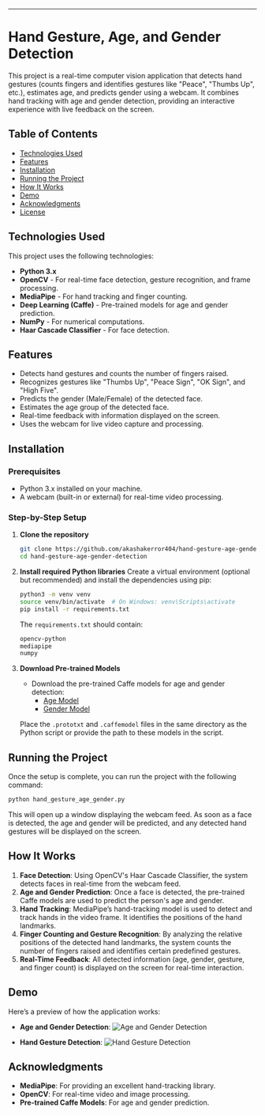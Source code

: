 

---



# Hand Gesture, Age, and Gender Detection

This project is a real-time computer vision application that detects hand gestures (counts fingers and identifies gestures like "Peace", "Thumbs Up", etc.), estimates age, and predicts gender using a webcam. It combines hand tracking with age and gender detection, providing an interactive experience with live feedback on the screen.

## Table of Contents
- [Technologies Used](#technologies-used)
- [Features](#features)
- [Installation](#installation)
- [Running the Project](#running-the-project)
- [How It Works](#how-it-works)
- [Demo](#demo)
- [Acknowledgments](#acknowledgments)
- [License](#license)

## Technologies Used
This project uses the following technologies:
- **Python 3.x**
- **OpenCV** - For real-time face detection, gesture recognition, and frame processing.
- **MediaPipe** - For hand tracking and finger counting.
- **Deep Learning (Caffe)** - Pre-trained models for age and gender prediction.
- **NumPy** - For numerical computations.
- **Haar Cascade Classifier** - For face detection.

## Features
- Detects hand gestures and counts the number of fingers raised.
- Recognizes gestures like "Thumbs Up", "Peace Sign", "OK Sign", and "High Five".
- Predicts the gender (Male/Female) of the detected face.
- Estimates the age group of the detected face.
- Real-time feedback with information displayed on the screen.
- Uses the webcam for live video capture and processing.

## Installation

### Prerequisites
- Python 3.x installed on your machine.
- A webcam (built-in or external) for real-time video processing.

### Step-by-Step Setup

1. **Clone the repository**
   ```bash
   git clone https://github.com/akashakerror404/hand-gesture-age-gender-detection-ai.git
   cd hand-gesture-age-gender-detection
   ```

2. **Install required Python libraries**
   Create a virtual environment (optional but recommended) and install the dependencies using pip:
   ```bash
   python3 -m venv venv
   source venv/bin/activate  # On Windows: venv\Scripts\activate
   pip install -r requirements.txt
   ```

   The `requirements.txt` should contain:
   ```txt
   opencv-python
   mediapipe
   numpy
   ```

3. **Download Pre-trained Models**
   - Download the pre-trained Caffe models for age and gender detection:
     - [Age Model](https://github.com/serengil/deepface_models/releases/download/v1.0/age_net.caffemodel)
     - [Gender Model](https://github.com/serengil/deepface_models/releases/download/v1.0/gender_net.caffemodel)
   
   Place the `.prototxt` and `.caffemodel` files in the same directory as the Python script or provide the path to these models in the script.

## Running the Project

Once the setup is complete, you can run the project with the following command:
```bash
python hand_gesture_age_gender.py
```

This will open up a window displaying the webcam feed. As soon as a face is detected, the age and gender will be predicted, and any detected hand gestures will be displayed on the screen.

## How It Works

1. **Face Detection**: Using OpenCV's Haar Cascade Classifier, the system detects faces in real-time from the webcam feed.
2. **Age and Gender Prediction**: Once a face is detected, the pre-trained Caffe models are used to predict the person's age and gender.
3. **Hand Tracking**: MediaPipe’s hand-tracking model is used to detect and track hands in the video frame. It identifies the positions of the hand landmarks.
4. **Finger Counting and Gesture Recognition**: By analyzing the relative positions of the detected hand landmarks, the system counts the number of fingers raised and identifies certain predefined gestures.
5. **Real-Time Feedback**: All detected information (age, gender, gesture, and finger count) is displayed on the screen for real-time interaction.

## Demo

Here’s a preview of how the application works:

- **Age and Gender Detection**: 
  ![Age and Gender Detection](docs/age-gender-demo.png)

- **Hand Gesture Detection**:
  ![Hand Gesture Detection](docs/hand-gesture-demo.png)

## Acknowledgments
- **MediaPipe**: For providing an excellent hand-tracking library.
- **OpenCV**: For real-time video and image processing.
- **Pre-trained Caffe Models**: For age and gender prediction.
  
